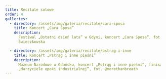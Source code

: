 ```yaml
---
title: Recitale solowe
order: 4
galleries:
  - directory: /assets/img/galeria/recitale/cara-sposa
    title: Koncert „Cara Sposa”
    description:
      Festiwal „Ostatni dzień lata” w Gdyni, koncert „Cara Sposa”, fot. A.
      Świeczkowska

  - directory: /assets/img/galeria/recitale/pstrag-i-inne
    title: Koncert „Pstrąg i inne pieśni”
    description:
      Muzeum Narodowe w Gdańsku, koncert „Pstrąg i inne pieśni”, finisaż wystawy
      „Marzyciele epoki industrialnej”, fot. @morethanbreath
---
```

